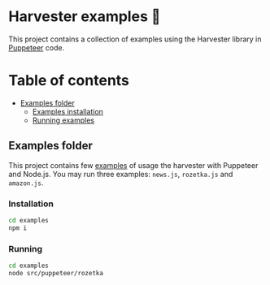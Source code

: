 # Harvester examples 🚜

This project contains a collection of examples using the Harvester library in [Puppeteer](https://pptr.dev) code.

# Table of contents
- [Examples folder](#examples-folder)
  - [Examples installation](#examples-installation)
  - [Running examples](#running-examples)

## Examples folder
This project contains few [examples](https://github.com/tmptrash/harvester/tree/main/examples) of usage the harvester with Puppeteer and Node.js. You may run three examples: `news.js`, `rozetka.js` and `amazon.js`.

### Installation
```bash
cd examples
npm i
```

### Running
```bash
cd examples
node src/puppeteer/rozetka
```